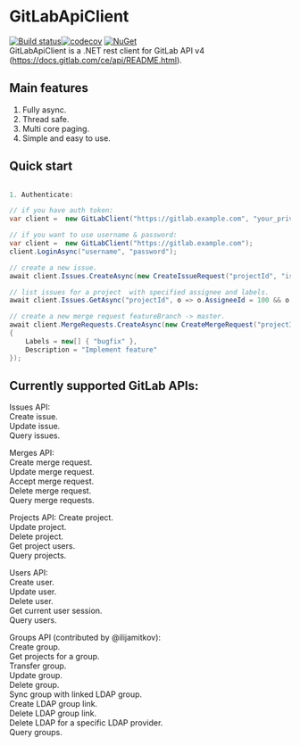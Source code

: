# GitLabApiClient
[![Build status](https://ci.appveyor.com/api/projects/status/xsauc24bu17311dr?svg=true)](https://ci.appveyor.com/project/nmklotas/gitlabapiclient)[![codecov](https://codecov.io/gh/nmklotas/GitLabApiClient/branch/master/graph/badge.svg)](https://codecov.io/gh/nmklotas/GitLabApiClient)
 [![NuGet](https://img.shields.io/nuget/v/GitLabApiClient.svg)](https://nuget.org/packages/GitLabApiClient)  
GitLabApiClient is a .NET rest client for GitLab API v4 (https://docs.gitlab.com/ce/api/README.html).

## Main features
1. Fully async.
2. Thread safe.
3. Multi core paging.
4. Simple and easy to use.

## Quick start
```csharp

1. Authenticate:

// if you have auth token:
var client =  new GitLabClient("https://gitlab.example.com", "your_private_token");

// if you want to use username & password:
var client =  new GitLabClient("https://gitlab.example.com");
client.LoginAsync("username", "password");

// create a new issue.
await client.Issues.CreateAsync(new CreateIssueRequest("projectId", "issue title"));  

// list issues for a project  with specified assignee and labels.
await client.Issues.GetAsync("projectId", o => o.AssigneeId = 100 && o.Labels == new[] { "test-label" });

// create a new merge request featureBranch -> master.
await client.MergeRequests.CreateAsync(new CreateMergeRequest("projectId", "featureBranch", "master", "Merge request title")
{
    Labels = new[] { "bugfix" },
    Description = "Implement feature"
}); 
```

## Currently supported GitLab APIs:
Issues API:  
Create issue.  
Update issue.  
Query issues.  

Merges API:  
Create merge request.  
Update merge request.  
Accept merge request.  
Delete merge request.  
Query merge requests.  

Projects API:
Create project.  
Update project.  
Delete project.  
Get project users.  
Query projects.  

Users API:  
Create user.  
Update user.  
Delete user.  
Get current user session.  
Query users.  

Groups API (contributed by @ilijamitkov):  
Create group.  
Get projects for a group.  
Transfer group.  
Update group.  
Delete group.  
Sync group with linked LDAP group.  
Create LDAP group link.  
Delete LDAP group link.  
Delete LDAP for a specific LDAP provider.  
Query groups.  